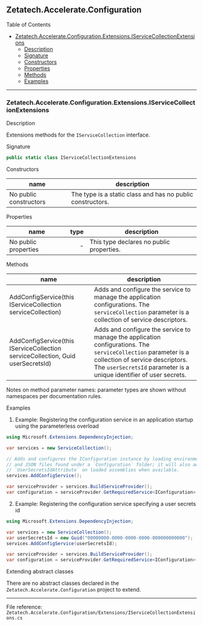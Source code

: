 ## Zetatech.Accelerate.Configuration

Table of Contents

- [Zetatech.Accelerate.Configuration.Extensions.IServiceCollectionExtensions](#zetatechaccelerateconfigurationextensionsiservicecollectionextensions)
  - [Description](#description)
  - [Signature](#signature)
  - [Constructors](#constructors)
  - [Properties](#properties)
  - [Methods](#methods)
  - [Examples](#examples)

---

### Zetatech.Accelerate.Configuration.Extensions.IServiceCollectionExtensions

Description

Extensions methods for the `IServiceCollection` interface.

Signature

```csharp
public static class IServiceCollectionExtensions
```

Constructors

| name | description |
|---|---|
| No public constructors | The type is a static class and has no public constructors. |

Properties

| name | type | description |
|---|---:|---|
| No public properties | - | This type declares no public properties. |

Methods

| name | description |
|---|---|
| AddConfigService(this IServiceCollection serviceCollection) | Adds and configure the service to manage the application configurations. The `serviceCollection` parameter is a collection of service descriptors. |
| AddConfigService(this IServiceCollection serviceCollection, Guid userSecretsId) | Adds and configure the service to manage the application configurations. The `serviceCollection` parameter is a collection of service descriptors. The `userSecretsId` parameter is a unique identifier of user secrets. |

Notes on method parameter names: parameter types are shown without namespaces per documentation rules.

Examples

1) Example: Registering the configuration service in an application startup using the parameterless overload

```csharp
using Microsoft.Extensions.DependencyInjection;

var services = new ServiceCollection();

// Adds and configures the IConfiguration instance by loading environment variables, appsettings.json
// and JSON files found under a `Configuration` folder; it will also add user secrets discovered via
// `UserSecretsIdAttribute` on loaded assemblies when available.
services.AddConfigService();

var serviceProvider = services.BuildServiceProvider();
var configuration = serviceProvider.GetRequiredService<IConfiguration>();
```

2) Example: Registering the configuration service specifying a user secrets id

```csharp
using Microsoft.Extensions.DependencyInjection;

var services = new ServiceCollection();
var userSecretsId = new Guid("00000000-0000-0000-0000-000000000000");
services.AddConfigService(userSecretsId);

var serviceProvider = services.BuildServiceProvider();
var configuration = serviceProvider.GetRequiredService<IConfiguration>();
```

Extending abstract classes

There are no abstract classes declared in the `Zetatech.Accelerate.Configuration` project to extend.

---

File reference: `Zetatech.Accelerate.Configuration/Extensions/IServiceCollectionExtensions.cs`
